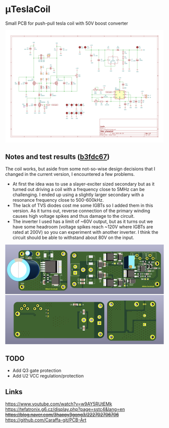 # μTeslaCoil
Small PCB for push-pull tesla coil with 50V boost converter

![schematic](./img/schematic.png)

## Notes and test results (<a href="https://github.com/Caraffa-git/MicroTeslaCoil/tree/b3fdc67581c9563461222aec662bbb1328c567a8">b3fdc67</a>)
The coil works, but aside from some not-so-wise design decisions that I changed in the current version, I encountered a few problems.
- At first the idea was to use a slayer-exciter sized secondary but as it turned out driving a coil with a frequency close to 5MHz can be challenging. I ended up using a slightly larger secondary with a resonance frequency close to 500-600kHz.
- The lack of TVS diodes cost me some IGBTs so I added them in this version. As it turns out, reverse connection of the primary winding causes high voltage spikes and thus damage to the circuit.
- The inverter I used has a limit of ~60V output, but as it turns out we have some headroom (voltage spikes reach ~120V where IGBTs are rated at 200V) so you can experiment with another inverter. I think the circuit should be able to withstand about 80V on the input.

<!-- |   |   |   |
|---|---|---|
| ![Photo 2](./img/PIC_2.jpg) |![Photo 3](./img/PIC_3.jpg) | ![Photo 4](./img/PIC_4.jpg)| -->

![](./img/PCB_1.png)
![](./img/PCB_2.png)
<!-- ![base](./img/PIC_1.jpg) -->

## TODO
- Add Q3 gate protection
- Add U2 VCC regulation/protection 

## Links
https://www.youtube.com/watch?v=w9AY5RUtEMk   
https://tefatronix.g6.cz/display.php?page=sstc4&lang=en   
~~https://blog.naver.com/3happy3gong3/222702706706~~   
https://github.com/Caraffa-git/PCB-Art
